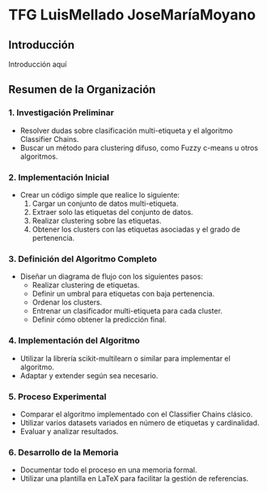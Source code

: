 # TFG LuisMellado JoseMaríaMoyano

## Introducción
Introducción aquí

## Resumen de la Organización

### 1. Investigación Preliminar
- Resolver dudas sobre clasificación multi-etiqueta y el algoritmo Classifier Chains.
- Buscar un método para clustering difuso, como Fuzzy c-means u otros algoritmos.

### 2. Implementación Inicial
- Crear un código simple que realice lo siguiente:
  1. Cargar un conjunto de datos multi-etiqueta.
  2. Extraer solo las etiquetas del conjunto de datos.
  3. Realizar clustering sobre las etiquetas.
  4. Obtener los clusters con las etiquetas asociadas y el grado de pertenencia.

### 3. Definición del Algoritmo Completo
- Diseñar un diagrama de flujo con los siguientes pasos:
  - Realizar clustering de etiquetas.
  - Definir un umbral para etiquetas con baja pertenencia.
  - Ordenar los clusters.
  - Entrenar un clasificador multi-etiqueta para cada cluster.
  - Definir cómo obtener la predicción final.

### 4. Implementación del Algoritmo
- Utilizar la librería scikit-multilearn o similar para implementar el algoritmo.
- Adaptar y extender según sea necesario.

### 5. Proceso Experimental
- Comparar el algoritmo implementado con el Classifier Chains clásico.
- Utilizar varios datasets variados en número de etiquetas y cardinalidad.
- Evaluar y analizar resultados.

### 6. Desarrollo de la Memoria
- Documentar todo el proceso en una memoria formal.
- Utilizar una plantilla en LaTeX para facilitar la gestión de referencias.
